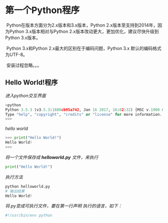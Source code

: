 # 第一个Python程序

​	Python在版本方面分为2.x版本和3.x版本，Python 2.x版本至支持到2014年，因为Python 3.x版本相对与Python 2.x版本改动更大，更加优化，建议尽快升级到Python 3.x版本。	

​	Python 3.x和Python 2.x最大的区别在于编码问题，Python 3.x 默认的编码格式为UTF-8。

​	安装过程忽略。。。

## Hello World!程序

*进入python交互界面*

```python
>python
Python 3.5.3 (v3.5.3:1880cb95a742, Jan 16 2017, 16:02:32) [MSC v.1900 64 bit (AMD64)] on win32
Type "help", "copyright", "credits" or "license" for more information.
>>>
```

*hello world*

```python
>>> print("Hello World!")
Hello World!
>>>
```

*将一个文件保存成  **helloworld.py** 文件，来执行*

```python
print("Hello World!")
```

*执行方法*

```python
python helloworld.py 
# 输出结果
Hello World!
```

*将.py变成可执行文件，要在第一行声明 执行的语言，如下：*

```python
#!/usr/bin/env python
```



